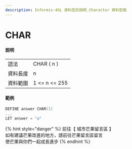 ```yaml
---
description: Informix-4GL 資料型別說明_Character 資料型態
---
```


# CHAR

#### 說明

|  |  |
| :--- | :--- |
| 語法 | CHAR \( n \) |
| 資料長度 | n |
| 資料範圍 | 1 &lt;= n &lt;= 255 |

#### 範例

```objectivec
DEFINE answer CHAR(1)
...
LET answer = "a"
```

{% hint style="danger" %}
前往【 城市芒果留言區 】  
如有建議芒果改進的地方，請前往芒果留言區留言  
使芒果與你們一起成長進步
{% endhint %}

